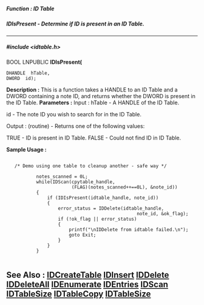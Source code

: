 ##### Function : ID Table
##### IDIsPresent - Determine if ID is present in an ID Table.
---
##### #include <idtable.h>
BOOL LNPUBLIC **IDIsPresent(**

	DHANDLE  hTable,
	DWORD  id);
**Description :**
This is a function takes a HANDLE to an ID Table and a  DWORD containing a note 
ID, and returns whether the DWORD is present in the ID Table.
**Parameters :**
Input :
hTable  -  A HANDLE of the ID Table.

id  -  The note ID you wish to search for in the ID Table.

Output :
(routine)  -  Returns one of the following values:

TRUE - ID is present in ID Table.
FALSE - Could not find ID in ID Table.


**Sample Usage :**
```

   /* Demo using one table to cleanup another - safe way */

           notes_scanned = 0L;
           while(IDScan(cpytable_handle,
                        (FLAG)(notes_scanned++==0L), &note_id))
           {
               if (IDIsPresent(idtable_handle, note_id))
               {
                   error_status = IDDelete(idtable_handle,
                                                note_id, &ok_flag);
                   if (!ok_flag || error_status)
                   {
                       printf("\nIDDelete from idtable failed.\n");
                       goto Exit;
                   }
               }
           }


```
**See Also :**
[IDCreateTable](D:/md_files/IDCreateTable.md)
[IDInsert](D:/md_files/IDInsert.md)
[IDDelete](D:/md_files/IDDelete.md)
[IDDeleteAll](D:/md_files/IDDeleteAll.md)
[IDEnumerate](D:/md_files/IDEnumerate.md)
[IDEntries](D:/md_files/IDEntries.md)
[IDScan](D:/md_files/IDScan.md)
[IDTableSize](D:/md_files/IDTableSize.md)
[IDTableCopy](D:/md_files/IDTableCopy.md)
[IDTableSize](D:/md_files/IDTableSize.md)
---
